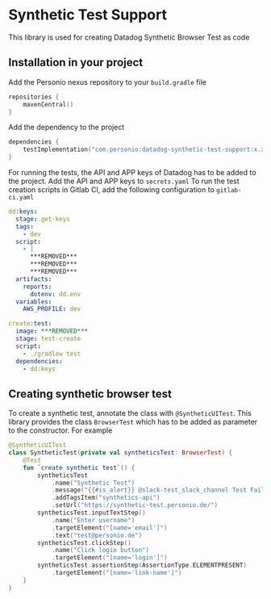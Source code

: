 # Synthetic Test Support
This library is used for creating Datadog Synthetic Browser Test as code

## Installation in your project
Add the Personio nexus repository to your `build.gradle` file
```kotlin
repositories { 
    mavenCentral() 
}
```
Add the dependency to the project
```kotlin
dependencies {
    testImplementation("com.personio:datadog-synthetic-test-support:x.x.x")
}
```
For running the tests, the API and APP keys of Datadog has to be added to the project. Add the API and APP keys to `secrets.yaml`
To run the test creation scripts in Gitlab CI, add the following configuration to `gitlab-ci.yaml`
```yaml
dd:keys:
  stage: get-keys
  tags:
    - dev
  script:
    - |
      ***REMOVED***
      ***REMOVED***
      ***REMOVED***
  artifacts:
    reports:
      dotenv: dd.env
  variables:
    AWS_PROFILE: dev

create:test:
  image: ***REMOVED***
  stage: test-create
  script:
    - ./gradlew test
  dependencies:
    - dd:keys
```

## Creating synthetic browser test
To create a synthetic test, annotate the class with `@SyntheticUITest`. This library provides the class `BrowserTest` which has to be added as parameter to the constructor.
For example
```kotlin
@SyntheticUITest
class SyntheticTest(private val syntheticsTest: BrowserTest) {
    @Test
    fun `create synthetic test`() {
        syntheticsTest
            .name("Synthetic Test")
            .message("{{#is_alert}} @slack-test_slack_channel Test Failed {{/is_alert}}")
            .addTagsItem("synthetics-api")
            .setUrl("https://synthetic-test.personio.de/")
        syntheticsTest.inputTextStep()
            .name("Enter username")
            .targetElement("[name='email']")
            .text("test@personio.de")
        syntheticsTest.clickStep()
            .name("Click login button")
            .targetElement("[name='login']")
        syntheticsTest.assertionStep(AssertionType.ELEMENTPRESENT)
            .targetElement("[name='link-name']")
    }
}
```
